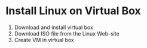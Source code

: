# Install Linux on Virtual Box
1. Download and install virtual box
2. Download ISO file from the Linux Web-site
3. Create VM in virtual box
